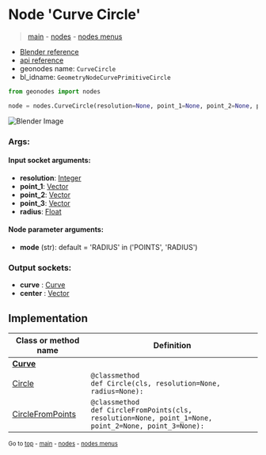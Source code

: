 # Node 'Curve Circle'

> [main](../structure.md) - [nodes](nodes.md) - [nodes menus](nodes_menus.md)

- [Blender reference](https://docs.blender.org/manual/en/latest/modeling/geometry_nodes/curve_primitives/curve_circle.html)
- [api reference](https://docs.blender.org/api/current/bpy.types.GeometryNodeCurvePrimitiveCircle.html)
- geonodes name: `CurveCircle`
- bl_idname: `GeometryNodeCurvePrimitiveCircle`

```python
from geonodes import nodes

node = nodes.CurveCircle(resolution=None, point_1=None, point_2=None, point_3=None, radius=None, mode='RADIUS')
```

![Blender Image](https://docs.blender.org/manual/en/latest/_images/node-types_GeometryNodeCurvePrimitiveCircle.webp)

### Args:

#### Input socket arguments:

- **resolution**: [Integer](Integer.md)
- **point_1**: [Vector](Vector.md)
- **point_2**: [Vector](Vector.md)
- **point_3**: [Vector](Vector.md)
- **radius**: [Float](Float.md)

#### Node parameter arguments:

- **mode** (str): default = 'RADIUS' in ('POINTS', 'RADIUS')

### Output sockets:

- **curve** : [Curve](Curve.md)
- **center** : [Vector](Vector.md)

## Implementation

| Class or method name | Definition |
|----------------------|------------|
| **[Curve](Curve.md)** |
| [Circle](Curve.md#Circle-classmethod) | `@classmethod`<br> `def Circle(cls, resolution=None, radius=None):` |
| [CircleFromPoints](Curve.md#CircleFromPoints-classmethod) | `@classmethod`<br> `def CircleFromPoints(cls, resolution=None, point_1=None, point_2=None, point_3=None):` |

<sub>Go to [top](#node-Curve-Circle) - [main](../structure.md) - [nodes](nodes.md) - [nodes menus](nodes_menus.md)</sub>


